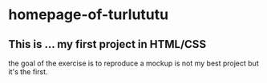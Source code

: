 # homepage-of-turlututu

## This is ... my first project in HTML/CSS 

the goal of the exercise is to reproduce a mockup is not my best project but it's the first.
